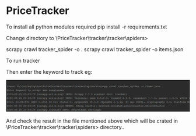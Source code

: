 # PriceTracker

To install all python modules required
pip install -r requirements.txt

Change directory to \PriceTracker\tracker\tracker\spiders>

scrapy crawl tracker_spider -o <filename>.<format>
scrapy crawl tracker_spider -o items.json

To run tracker


Then enter the keyword to track
eg:
<div style:"margin:10em">
<img src="images/tracker_cmd.PNG" alt="image">
</div>



And check the result in the file mentioned above which will be crated in \PriceTracker\tracker\tracker\spiders> directory..

